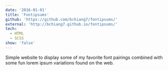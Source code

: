 ```yaml
---
date: '2016-01-01'
title: 'Fontipsums'
github: 'https://github.com/bchiang7/fontipsums/'
external: 'http://bchiang7.github.io/fontipsums/'
tech:
  - HTML
  - SCSS
show: 'false'
---
```


Simple website to display some of my favorite font pairings combined with some fun lorem ipsum variations found on the web.
